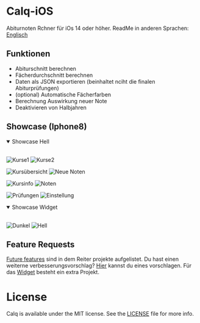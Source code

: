 # Calq-iOS
Abiturnoten Rchner für iOs 14 oder höher.
ReadMe in anderen Sprachen: [Englisch](https://github.com/AKORA-Studios/Calq/blob/master/README.md)

## Funktionen
* Abiturschnitt berechnen
* Fächerdurchschnitt berechnen
* Daten als JSON exportieren (beinhaltet nciht die finalen Abiturprüfungen)
* (optional) Automatische Fächerfarben
* Berechnung Auswirkung neuer Note
* Deaktivieren von Halbjahren


## Showcase (Iphone8)
<details open>
<summary>Showcase Hell</summary>
<br>
  
![Kurse1](https://media.discordapp.net/attachments/867129329363976212/925812009889570876/unknown.png?width=369&height=656)
![Kurse2](https://media.discordapp.net/attachments/867129329363976212/922541001392939029/unknown.png?width=369&height=656)

![Kursübersicht](https://media.discordapp.net/attachments/867129329363976212/922541369136910336/unknown.png?width=369&height=656)
![Neue Noten](https://media.discordapp.net/attachments/867129329363976212/925812132656840754/unknown.png?width=369&height=656)

![Kursinfo](https://media.discordapp.net/attachments/867129329363976212/925812175140978748/unknown.png?width=369&height=656)
![Noten](https://media.discordapp.net/attachments/867129329363976212/922541355677405224/unknown.png?width=369&height=656)
  
![Prüfungen](https://media.discordapp.net/attachments/819922260424785920/904074655403474984/unknown.png?width=369&height=656)
![Einstellung](https://media.discordapp.net/attachments/867129329363976212/921790908263964672/unknown.png?width=369&height=656)
</details>

<details open>
<summary>Showcase Widget</summary>
<br>
  
![Dunkel](https://media.discordapp.net/attachments/819922260424785920/926869048753549372/unknown.png?width=304&height=657)
![Hell](https://media.discordapp.net/attachments/819922260424785920/926869082903568434/unknown.png?width=304&height=657)
</details
<br>

## Feature Requests
[Future features](https://github.com/AKORA-Studios/Calq/projects2) sind in dem Reiter projekte aufgelistet. Du hast einen weiterne verbesserungsvorschlag? [Hier](https://github.com/AKORA-Studios/Calq/issues) kannst du eines vorschlagen. Für das [Widget](https://github.com/AKORA-Studios/Calq/projects/1) besteht ein extra Projekt.

# License
Calq is available under the MIT license. See the [LICENSE](https://github.com/AKORA-Studios/Calq-iOS/blob/main/LICENSE) file for more info.
